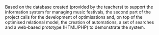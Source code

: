 Based on the database created (provided by the teachers) to support the information system for managing music festivals, the second part of the project calls for the development of optimisations and, on top of the optimised relational model, the creation of automations, a set of searches and a web-based prototype (HTML/PHP) to demonstrate the system.
